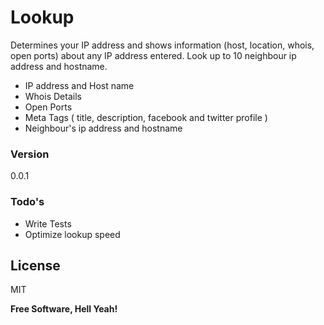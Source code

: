 # Lookup

Determines your IP address and shows information (host, location, whois, open ports) about any IP address entered. Look up to 10 neighbour ip address and hostname.

  - IP address and Host name
  - Whois Details
  - Open Ports
  - Meta Tags ( title, description, facebook and twitter profile )
  - Neighbour's ip address and hostname


### Version
0.0.1

### Todo's

 - Write Tests
 - Optimize lookup speed

License
----

MIT


**Free Software, Hell Yeah!**


